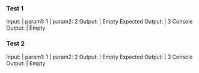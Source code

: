 ### Test 1

Input: | param1: 1 | param2: 2
Output: | Empty
Expected Output: | 3
Console Output: | Empty

### Test 2

Input: | param1: 1 | param2: 2
Output: | Empty
Expected Output: | 3
Console Output: | Empty
